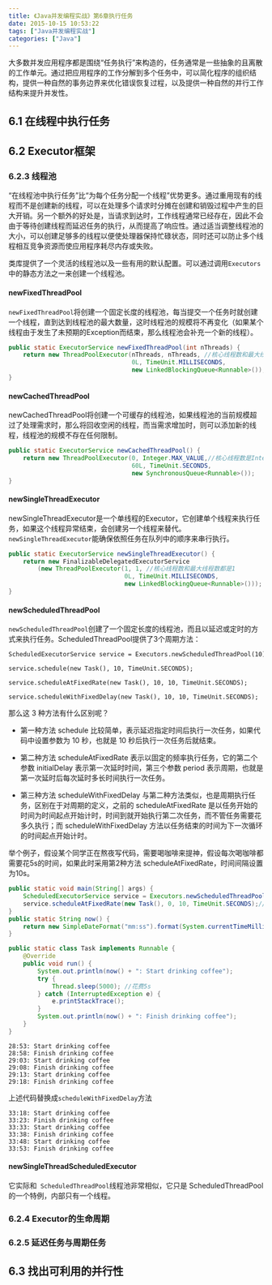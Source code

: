 ```yaml
---
title: 《Java并发编程实战》第6章执行任务
date: 2015-10-15 10:53:22
tags: ["Java并发编程实战"]
categories: ["Java"]
---
```


大多数并发应用程序都是围绕“任务执行”来构造的，任务通常是一些抽象的且离散的工作单元。通过把应用程序的工作分解到多个任务中，可以简化程序的组织结构，提供一种自然的事务边界来优化错误恢复过程，以及提供一种自然的并行工作结构来提升并发性。

<!--more-->

## 6.1 在线程中执行任务

## 6.2 Executor框架

### 6.2.3 线程池

“在线程池中执行任务”比“为每个任务分配一个线程”优势更多。通过重用现有的线程而不是创建新的线程，可以在处理多个请求时分摊在创建和销毁过程中产生的巨大开销。另一个额外的好处是，当请求到达时，工作线程通常已经存在，因此不会由于等待创建线程而延迟任务的执行，从而提高了响应性。通过适当调整线程池的大小，可以创建足够多的线程以便使处理器保持忙碌状态，同时还可以防止多个线程相互竞争资源而使应用程序耗尽内存或失败。

类库提供了一个灵活的线程池以及一些有用的默认配置。可以通过调用`Executors`中的静态方法之一来创建一个线程池。

#### newFixedThreadPool

`newFixedThreadPool`将创建一个固定长度的线程池，每当提交一个任务时就创建一个线程，直到达到线程池的最大数量，这时线程池的规模将不再变化（如果某个线程由于发生了未预期的Exception而结束，那么线程池会补充一个新的线程）。

```java
public static ExecutorService newFixedThreadPool(int nThreads) {
    return new ThreadPoolExecutor(nThreads, nThreads, //核心线程数和最大线程数相同
                                  0L, TimeUnit.MILLISECONDS,
                                  new LinkedBlockingQueue<Runnable>());
}
```



#### newCachedThreadPool

newCachedThreadPool将创建一个可缓存的线程池，如果线程池的当前规模超过了处理需求时，那么将回收空闲的线程，而当需求增加时，则可以添加新的线程，线程池的规模不存在任何限制。

```java
public static ExecutorService newCachedThreadPool() {
    return new ThreadPoolExecutor(0, Integer.MAX_VALUE,//核心线程数是Integer最大值
                                  60L, TimeUnit.SECONDS,
                                  new SynchronousQueue<Runnable>());
}
```



#### newSingleThreadExecutor

newSingleThreadExecutor是一个单线程的Executor，它创建单个线程来执行任务，如果这个线程异常结束，会创建另一个线程来替代。`newSingleThreadExecutor`能确保依照任务在队列中的顺序来串行执行。

```java
public static ExecutorService newSingleThreadExecutor() {
    return new FinalizableDelegatedExecutorService
        (new ThreadPoolExecutor(1, 1, //核心线程数和最大线程数都是1
                                0L, TimeUnit.MILLISECONDS,
                                new LinkedBlockingQueue<Runnable>()));
}
```



#### newScheduledThreadPool

`newScheduledThreadPool`创建了一个固定长度的线程池，而且以延迟或定时的方式来执行任务。ScheduledThreadPool提供了3个周期方法：

```
ScheduledExecutorService service = Executors.newScheduledThreadPool(10);
 
service.schedule(new Task(), 10, TimeUnit.SECONDS);
 
service.scheduleAtFixedRate(new Task(), 10, 10, TimeUnit.SECONDS);
 
service.scheduleWithFixedDelay(new Task(), 10, 10, TimeUnit.SECONDS);
```

那么这 3 种方法有什么区别呢？

* 第一种方法 schedule 比较简单，表示延迟指定时间后执行一次任务，如果代码中设置参数为 10 秒，也就是 10 秒后执行一次任务后就结束。

* 第二种方法 scheduleAtFixedRate 表示以固定的频率执行任务，它的第二个参数 initialDelay 表示第一次延时时间，第三个参数 period 表示周期，也就是第一次延时后每次延时多长时间执行一次任务。

* 第三种方法 scheduleWithFixedDelay 与第二种方法类似，也是周期执行任务，区别在于对周期的定义，之前的 scheduleAtFixedRate 是以任务开始的时间为时间起点开始计时，时间到就开始执行第二次任务，而不管任务需要花多久执行；而 scheduleWithFixedDelay 方法以任务结束的时间为下一次循环的时间起点开始计时。

举个例子，假设某个同学正在熬夜写代码，需要喝咖啡来提神，假设每次喝咖啡都需要花5s的时间，如果此时采用第2种方法 scheduleAtFixedRate，时间间隔设置为10s。

```java
public static void main(String[] args) {
    ScheduledExecutorService service = Executors.newScheduledThreadPool(1);
    service.scheduleAtFixedRate(new Task(), 0, 10, TimeUnit.SECONDS);//间隔10s
}
public static String now() {
    return new SimpleDateFormat("mm:ss").format(System.currentTimeMillis());
}

public static class Task implements Runnable {
    @Override
    public void run() {
        System.out.println(now() + ": Start drinking coffee");
        try {
            Thread.sleep(5000); //花费5s
        } catch (InterruptedException e) {
            e.printStackTrace();
        }
        System.out.println(now() + ": Finish drinking coffee");
    }
}
```

```
28:53: Start drinking coffee
28:58: Finish drinking coffee
29:03: Start drinking coffee
29:08: Finish drinking coffee
29:13: Start drinking coffee
29:18: Finish drinking coffee
```

上述代码替换成`scheduleWithFixedDelay`方法

```
33:18: Start drinking coffee
33:23: Finish drinking coffee
33:33: Start drinking coffee
33:38: Finish drinking coffee
33:48: Start drinking coffee
33:53: Finish drinking coffee
```

#### newSingleThreadScheduledExecutor

它实际和` ScheduledThreadPool`线程池非常相似，它只是 ScheduledThreadPool 的一个特例，内部只有一个线程。

### 6.2.4 Executor的生命周期

### 6.2.5 延迟任务与周期任务

## 6.3 找出可利用的并行性

